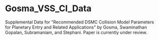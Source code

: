 # Gosma_VSS_CI_Data

Supplemental Data for "Recommended DSMC Collision Model Parameters for Planetary Entry and Related
Applications" by Gosma, Swaminathan Gopalan, Subramaniam, and Stephani. Paper is currently under review.
